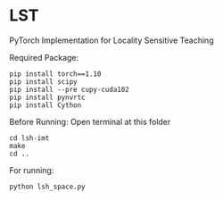 # LST
PyTorch Implementation for Locality Sensitive Teaching


Required Package:

    pip install torch==1.10
    pip install scipy 
    pip install --pre cupy-cuda102 
    pip install pynvrtc 
    pip install Cython 

Before Running: Open terminal at this folder

    cd lsh-imt
    make
    cd ..

For running:

    python lsh_space.py
